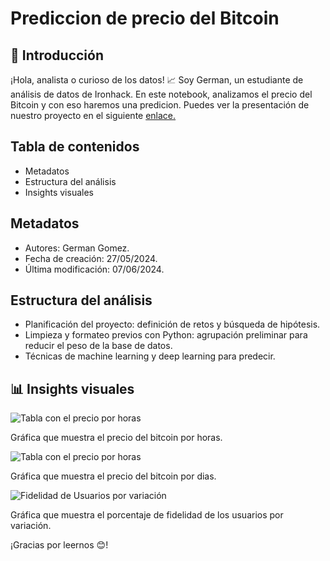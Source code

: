 # Prediccion de precio del Bitcoin

## 👋 Introducción

¡Hola, analista o curioso de los datos! 📈 Soy German, un estudiante de análisis de datos de Ironhack. En este notebook, analizamos el precio del Bitcoin y con eso haremos una predicion.
Puedes ver la presentación de nuestro proyecto en el siguiente <a href="https://docs.google.com/presentation/d/1vSNEadz79u18YiQYsnBKMEvWcnifkc6X7wpc-tL2ZQA/edit?usp=sharing">enlace.</a>

## Tabla de contenidos

- Metadatos
- Estructura del análisis
- Insights visuales

## Metadatos

- Autores: German Gomez.
- Fecha de creación: 27/05/2024.
- Última modificación: 07/06/2024.

## Estructura del análisis

- Planificación del proyecto: definición de retos y búsqueda de hipótesis.
- Limpieza y formateo previos con Python: agrupación preliminar para reducir el peso de la base de datos.
- Técnicas de machine learning y deep learning para predecir.

## 📊 Insights visuales

![Tabla con el precio por horas](https://drive.google.com/uc?export=view&id=16BMqBa1ycm_vzrETlIOjHpUXQ0GilIMm)

Gráfica que muestra el precio del bitcoin por horas.

![Tabla con el precio por horas](https://drive.google.com/uc?export=view&id=1kA70aYRlxcxhcEzM89EgOFu3hZjy_BgB)

Gráfica que muestra el precio del bitcoin por dias.

![Fidelidad de Usuarios por variación](https://drive.google.com/uc?export=view&id=1KTSrBG0Cpr2O7BIWaYcjdPzXUrlqJUVe)

Gráfica que muestra el porcentaje de fidelidad de los usuarios por variación.



¡Gracias por leernos 😊!